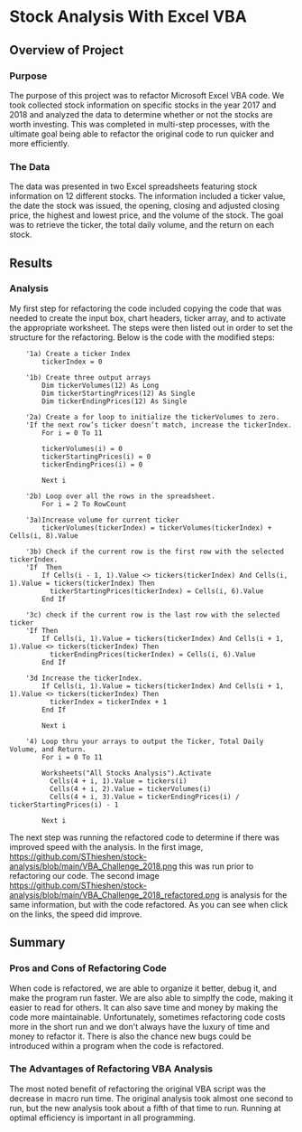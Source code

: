 # Stock Analysis With Excel VBA


## Overview of Project

### Purpose

The purpose of this project was to refactor Microsoft Excel VBA code. We took collected stock information on specific stocks in the year 2017 and 2018 and analyzed the data to determine whether or not the stocks are worth investing. This was completed in multi-step processes, with the ultimate goal being able to refactor the original code to run quicker and more efficiently. 

### The Data
The data was presented in two Excel spreadsheets featuring stock information on 12 different stocks. The information included a ticker value, the date the stock was issued, the opening, closing and adjusted closing price, the highest and lowest price, and the volume of the stock. The goal was to retrieve the ticker, the total daily volume, and the return on each stock.

## Results

### Analysis

My first step for refactoring the code included copying the code that was needed to create the input box, chart headers, ticker array, and to activate the appropriate worksheet. The steps were then listed out in order to set the structure for the refactoring. Below is the code with the modified steps:

        '1a) Create a ticker Index
            tickerIndex = 0
        
        '1b) Create three output arrays
            Dim tickerVolumes(12) As Long
            Dim tickerStartingPrices(12) As Single
            Dim tickerEndingPrices(12) As Single
        
        '2a) Create a for loop to initialize the tickerVolumes to zero.
        'If the next row’s ticker doesn’t match, increase the tickerIndex.
            For i = 0 To 11
       
            tickerVolumes(i) = 0
            tickerStartingPrices(i) = 0
            tickerEndingPrices(i) = 0
    
            Next i
    
        '2b) Loop over all the rows in the spreadsheet.
            For i = 2 To RowCount
    
        '3a)Increase volume for current ticker
            tickerVolumes(tickerIndex) = tickerVolumes(tickerIndex) + Cells(i, 8).Value
 
        '3b) Check if the current row is the first row with the selected tickerIndex.
        'If  Then
            If Cells(i - 1, 1).Value <> tickers(tickerIndex) And Cells(i, 1).Value = tickers(tickerIndex) Then
              tickerStartingPrices(tickerIndex) = Cells(i, 6).Value
            End If
        
        '3c) check if the current row is the last row with the selected ticker
        'If Then
            If Cells(i, 1).Value = tickers(tickerIndex) And Cells(i + 1, 1).Value <> tickers(tickerIndex) Then
              tickerEndingPrices(tickerIndex) = Cells(i, 6).Value
            End If
        
        '3d Increase the tickerIndex.
            If Cells(i, 1).Value = tickers(tickerIndex) And Cells(i + 1, 1).Value <> tickers(tickerIndex) Then
              tickerIndex = tickerIndex + 1
            End If
    
            Next i
    
        '4) Loop thru your arrays to output the Ticker, Total Daily Volume, and Return.
            For i = 0 To 11
    
            Worksheets("All Stocks Analysis").Activate
              Cells(4 + i, 1).Value = tickers(i)
              Cells(4 + i, 2).Value = tickerVolumes(i)
              Cells(4 + i, 3).Value = tickerEndingPrices(i) / tickerStartingPrices(i) - 1
        
            Next i


The next step was running the refactored code to determine if there was improved speed with the analysis. In the first image, https://github.com/SThieshen/stock-analysis/blob/main/VBA_Challenge_2018.png this was run prior to refactoring our code. The second image https://github.com/SThieshen/stock-analysis/blob/main/VBA_Challenge_2018_refactored.png is analysis for the same information, but with the code refactored. As you can see when click on the links, the speed did improve.

## Summary
### Pros and Cons of Refactoring Code

When code is refactored, we are able to organize it better, debug it, and make the program run faster. We are also able to simplfy the code, making it easier to read for others. It can also save time and money by making the code more maintainable. Unfortunately, sometimes refactoring code costs more in the short run and we don't always have the luxury of time and money to refactor it. There is also the chance new bugs could be introduced within a program when the code is refactored.

### The Advantages of Refactoring VBA Analysis
The most noted benefit of refactoring the original VBA script was the decrease in macro run time. The original analysis took almost one second to run, but the new analysis took about a fifth of that time to run. Running at optimal efficiency is important in all programming.
